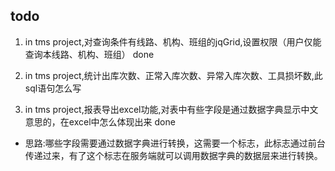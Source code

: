 ## todo
1. in tms project,对查询条件有线路、机构、班组的jqGrid,设置权限（用户仅能查询本线路、机构、班组）
done
2. in tms project,统计出库次数、正常入库次数、异常入库次数、工具损坏数,此sql语句怎么写

3. in tms project,报表导出excel功能,对表中有些字段是通过数据字典显示中文意思的，在excel中怎么体现出来
done
- 思路:哪些字段需要通过数据字典进行转换，这需要一个标志，此标志通过前台传递过来，有了这个标志在服务端就可以调用数据字典的数据层来进行转换。
